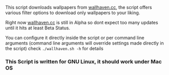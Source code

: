 This script downloads wallpapers from <a href="http://alpha.wallhaven.cc" target="_blank">wallhaven.cc</a>, the script offers various filter options to download only wallpapers to your liking.

Right now <a href="http://alpha.wallhaven.cc" target="_blank">wallhaven.cc</a> is still in Alpha so dont expect too many updates until it hits at least Beta Status.

You can configure it directly inside the script or per command line arguments (command line arguments will override settings made directly in the script)
check `./wallhaven.sh -h` for details

<h3>This Script is written for GNU Linux, it should work under Mac OS</h3>

